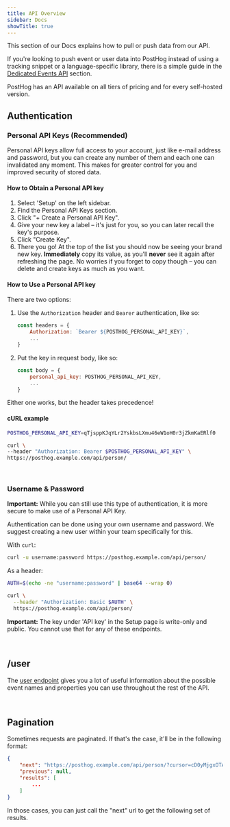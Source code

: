 ```yaml
---
title: API Overview
sidebar: Docs
showTitle: true
---
```


This section of our Docs explains how to pull or push data from our API.

If you're looking to push event or user data into PostHog instead of using a tracking snippet or a language-specific library, there is a simple guide in the [Dedicated Events API](/docs/integrations/api) section.

PostHog has an API available on all tiers of pricing and for every self-hosted version.

## Authentication

### Personal API Keys (Recommended)

Personal API keys allow full access to your account, just like e-mail address and password, but you can create any number of them and each one can invalidated any moment. This makes for greater control for you and improved security of stored data.

#### How to Obtain a Personal API key

1. Select 'Setup' on the left sidebar.
2. Find the Personal API Keys section.
3. Click "+ Create a Personal API Key".
4. Give your new key a label – it's just for you, so you can later recall the key's purpose.
5. Click "Create Key".
6. There you go! At the top of the list you should now be seeing your brand new key. **Immediately** copy its value, as you'll **never** see it again after refreshing the page. No worries if you forget to copy though – you can delete and create keys as much as you want.

#### How to Use a Personal API key

There are two options:

1. Use the `Authorization` header and `Bearer` authentication, like so:
    ```JavaScript
    const headers = {
        Authorization: `Bearer ${POSTHOG_PERSONAL_API_KEY}`,
        ...
    }
    ```
2. Put the key in request body, like so:
    ```JavaScript
    const body = {
        personal_api_key: POSTHOG_PERSONAL_API_KEY,
        ...
    }
    ```

Either one works, but the header takes precedence!

#### cURL example
```bash
POSTHOG_PERSONAL_API_KEY=qTjsppKJqYLr2YskbsLXmu46eW1oH0r3jZkmKaERlf0

curl \
--header "Authorization: Bearer $POSTHOG_PERSONAL_API_KEY" \
https://posthog.example.com/api/person/
```
<br>

### Username & Password

**Important:** While you can still use this type of authentication, it is more secure to make use of a Personal API Key.

Authentication can be done using your own username and password. We suggest creating a new user within your team specifically for this.

With `curl`:
```bash
curl -u username:password https://posthog.example.com/api/person/
```

As a header:
```bash
AUTH=$(echo -ne "username:password" | base64 --wrap 0)

curl \
  --header "Authorization: Basic $AUTH" \
  https://posthog.example.com/api/person/
```

**Important:** The key under 'API key' in the Setup page is write-only and public. You cannot use that for any of these endpoints.

<br>

## /user

The [user endpoint](./user) gives you a lot of useful information about the possible event names and properties you can use throughout the rest of the API. 

<br>

## Pagination

Sometimes requests are paginated. If that's the case, it'll be in the following format:

```json
{
    "next": "https://posthog.example.com/api/person/?cursor=cD0yMjgxOTA2",
    "previous": null,
    "results": [
        ...
    ]
}
```

In those cases, you can just call the "next" url to get the following set of results.

